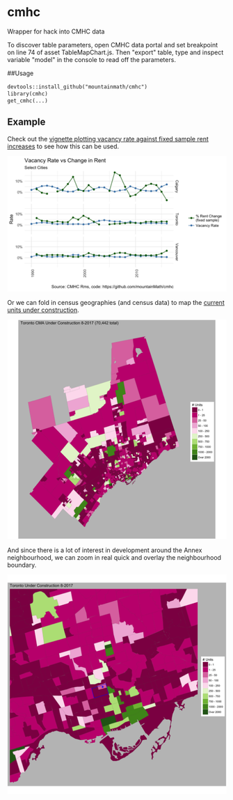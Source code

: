 # cmhc
Wrapper for hack into CMHC data

To discover table parameters, open CMHC data portal and set breakpoint on line 74 of asset TableMapChart.js. Then "export" table, type and
inspect variable "model" in the console to read off the parameters.

##Usage
```
devtools::install_github("mountainmath/cmhc")
library(cmhc)
get_cmhc(...)
```

## Example
Check out the [vignette plotting vacancy rate against fixed sample rent increases](https://htmlpreview.github.io/?https://github.com/mountainMath/cmhc/blob/master/vignettes/vacancy_vs_rent_change.nb.html) to see how this can be used.

![Vacancy rate](images/vacancy_rent_change.png)

Or we can fold in census geographies (and census data) to map the [current units under construction](https://github.com/mountainMath/cmhc/blob/master/vignettes/Under%20Construction.nb.html).

![Under Construction](images/under_construction.png)

And since there is a lot of interest in development around the Annex neighbourhood, we can zoom in real quick and overlay the neighbourhood boundary.

![Annex](images/under_construction_annex.png)

